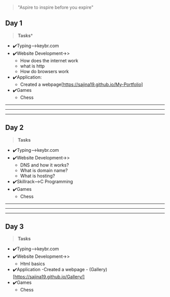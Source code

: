>"Aspire to inspire before you expire"

## Day 1 ##
>**Tasks***
- ✔️Typing-->keybr.com
- ✔️Website Development->>
    - How does the internet work
    - what is http
    - How do browsers work
- ✔️Application: 
    - Created a webpage[https://sajina19.github.io/My-Portfolio]    
- ✔️Games
    - Chess
***
***
***
## Day 2 ##
>**Tasks**
- ✔️Typing-->keybr.com
- ✔️Website Development->>
    - DNS and how it works?
    - What is domain name?
    - What is hosting?
- ✔️Skillrack-->C Programming
- ✔️Games
    - Chess
***
***
***
## Day 3 ##
>**Tasks**
- ✔️Typing-->keybr.com
- ✔️Website Development->>
    - Html basics
- ✔️Application
    -Created a webpage - (Gallery)[https://sajina19.github.io/Gallery/]
- ✔️Games
    - Chess




